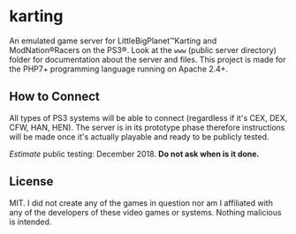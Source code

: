 # karting
An emulated game server for LittleBigPlanet™Karting and ModNation®Racers on the PS3®. Look at the `www` (public server directory) folder for documentation about the server and files. This project is made for the PHP7+ programming language running on Apache 2.4+.

## How to Connect
All types of PS3 systems will be able to connect (regardless if it's CEX, DEX, CFW, HAN, HEN). The server is in its prototype phase therefore instructions will be made once it's actually playable and ready to be publicly tested.

*Estimate* public testing: December 2018. **Do not ask when is it done.**

## License
MIT. I did not create any of the games in question nor am I affiliated with any of the developers of these video games or systems. Nothing malicious is intended.
